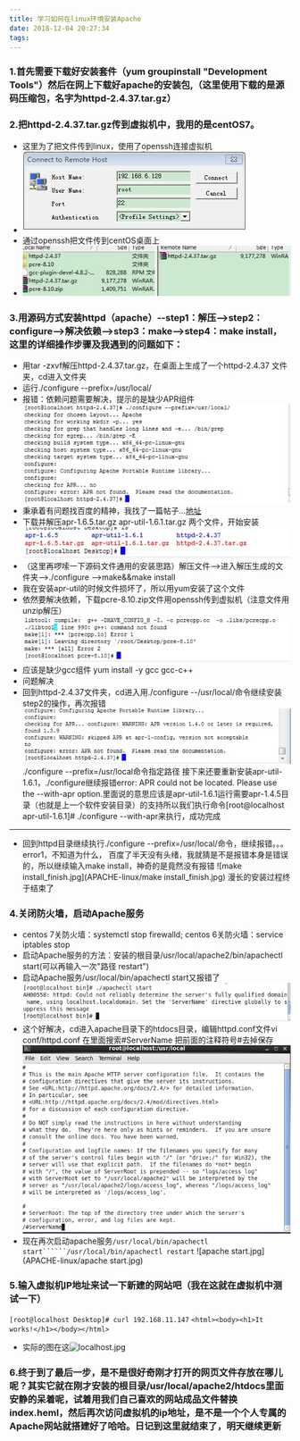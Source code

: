 ```yaml
---
title: 学习如何在linux环境安装Apache
date: 2018-12-04 20:27:34
tags:
---
```

### 1.首先需要下载好安装套件（yum groupinstall "Development Tools"）然后在网上下载好apache的安装包,（这里使用下载的是源码压缩包，名字为httpd-2.4.37.tar.gz）
     
### 2.把httpd-2.4.37.tar.gz传到虚拟机中，我用的是centOS7。
  * 这里为了把文件传到linux，使用了openssh连接虚拟机
  * ![openssh.jpg](APACHE-linux/openssh.jpg)
  * 通过openssh把文件传到centOS桌面上
  * ![ssh.jpg](APACHE-linux/ssh.jpg)
### 3.用源码方式安装httpd（apache）--step1：解压-->step2：configure-->解决依赖-->step3：make-->step4：make install，这里的详细操作步骤及我遇到的问题如下：
  * 用tar -zxvf解压httpd-2.4.37.tar.gz，在桌面上生成了一个httpd-2.4.37 文件夹，cd进入文件夹
  * 运行./configure --prefix=/usr/local/
  * 报错：依赖问题需要解决，提示的是缺少APR组件
![error1](APACHE-linux/error1.jpg)
  * 秉承着有问题找百度的精神，我找了一篇帖子...[地址](https://www.cnblogs.com/xdouby/p/6406873.html)
  * 下载并解压apr-1.6.5.tar.gz  apr-util-1.6.1.tar.gz 两个文件，开始安装
![solve1.jpg](APACHE-linux/solve1.jpg)
  * （这里再啰嗦一下源码文件通用的安装思路）解压文件-->进入解压生成的文件夹-->./configure -->make&&make install
  * 我在安装apr-util的时候文件损坏了，所以用yum安装了这个文件
  * 依然要解决依赖，下载pcre-8.10.zip文件用openssh传到虚拟机（注意文件用unzip解压）
![error2.jpg](APACHE-linux/error2.jpg)
 * 应该是缺少gcc组件
    yum install -y gcc gcc-c++
  * 问题解决
  * 回到httpd-2.4.37文件夹，cd进入用./configure --/usr/local/命令继续安装step2的操作，再次报错
![error3.jpg](APACHE-linux/error3.jpg)
    ./configure --prefix=/usr/local命令指定路径
  接下来还要重新安装apr-util-1.6.1，./configure继续报错error: APR could not be located. Please use the --with-apr option.里面说的意思应该是apr-util-1.6.1运行需要apr-1.4.5目录（也就是上一个软件安装目录）的支持所以我们执行命令[root@localhost apr-util-1.6.1]# ./configure --with-apr来执行，成功完成
------
  * 回到httpd目录继续执行./configure --prefix=/usr/local/命令，继续报错。。。error1，不知道为什么，
百度了半天没有头绪，我就猜是不是报错本身是错误的，所以继续输入make install，神奇的是竟然没有报错
![make install_finish.jpg](APACHE-linux/make install_finish.jpg)
漫长的安装过程终于结束了
### 4.关闭防火墙，启动Apache服务
  * centos 7关防火墙：systemctl stop firewalld; centos 6关防火墙：service iptables stop
  * 启动Apache服务的方法：安装的根目录/usr/local/apache2/bin/apachectl start(可以再输入一次"路径 restart")
  * 启动Apache服务/usr/local/bin/apachectl start又报错了
 ![error4.jpg](APACHE-linux/error4.jpg)
  * 这个好解决，cd进入apache目录下的htdocs目录，编辑httpd.conf文件vi conf/httpd.conf 在里面搜索#ServerName 把前面的注释符号#去掉保存
 ![ServerName.jpg](APACHE-linux/ServerName.jpg)
  * 现在再次启动apache服务```/usr/local/bin/apachectl start``````/usr/local/bin/apachectl restart```
![apache start.jpg](APACHE-linux/apache start.jpg)
### 5.输入虚拟机IP地址来试一下新建的网站吧（我在这就在虚拟机中测试一下）
```[root@localhost Desktop]# curl 192.168.11.147```
```<html><body><h1>It works!</h1></body></html>```
  * 实际的图在这![localhost.jpg](APACHE-linux/localhost.jpg)
### 6.终于到了最后一步，是不是很好奇刚才打开的网页文件存放在哪儿呢？其实它就在刚才安装的根目录/usr/local/apache2/htdocs里面安静的呆着呢，试着用我们自己喜欢的网站成品文件替换index.heml，然后再次访问虚拟机的ip地址，是不是一个个人专属的Apache网站就搭建好了哈哈。日记到这里就结束了，明天继续更新


    
